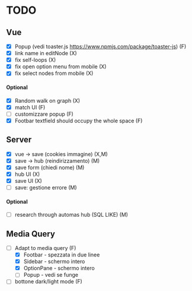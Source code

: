 # TODO
## Vue
- [x] Popup (vedi toaster.js https://www.npmjs.com/package/toaster-js) (F)
- [x] link name in editNode (X)
- [x] fix self-loops (X)
- [x] fix open option menu from mobile (X)
- [x] fix select nodes from mobile (X)
#### Optional
- [x] Random walk on graph (X)
- [x] match UI (F)
- [ ] customizzare popup (F)
- [x] Footbar textfield should occupy the whole space (F)

## Server
- [x] vue -> save (cookies immagine) (X,M)
- [x] save -> hub (reindirizzamento) (M)
- [x] save form (chiedi nome) (M)
- [x] hub UI (X)
- [x] save UI (X)
- [ ] save: gestione errore (M)
#### Optional
- [ ] research through automas hub (SQL LIKE) (M)
## Media Query
- [ ] Adapt to media query (F)
    - [X] Footbar - spezzata in due linee
    - [X] Sidebar -  schermo intero
    - [X] OptionPane - schermo intero
    - [ ] Popup - vedi se funge
- [ ] bottone dark/light mode (F)
